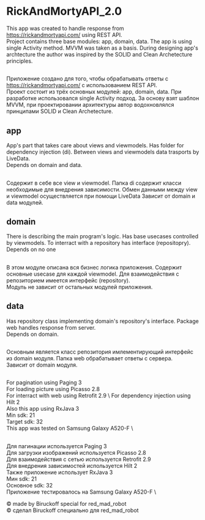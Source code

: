 # RickAndMortyAPI_2.0
This app was created to handle response from https://rickandmortyapi.com/ using REST API.\
Project contains three base modules: app, domain, data. The app is using single Activity method. MVVM was taken as a basis. During designing app's archtecture the author was inspired by the SOLID and Clean Archetecture principles.
##
Приложение создано для того, чтобы обрабатывать ответы с https://rickandmortyapi.com/ с использованием REST API. \
Проект состоит из трёх основных модулей: app, domain, data. При разработке использовался single Activity подход. За основу взят шаблон MVVM, при проектировании архитектуры автор водохновлялся принципами SOLID и Clean Archetecture. 

## app
App's part that takes care about views and viewmodels. Has folder for dependency injection (di). Between views and viewmodels data trasports by LiveData.\
Depends on domain and data.
##
Содержит в себе все view и viewmodel. Папка di содержит класси необходимые для внедрения зависимости. Обмен данными между view и viewmodel осуществляется при помощи LiveData
Зависит от domain и data модулей.

## domain
There is describing the main program's logic. Has base usecases controlled by viewmodels. To interract with a repository has interface (repositopry).\
Depends on no one
##
В этом модуле описана вся бизнес логика приложения. Содержит основные usecase для каждой viewmodel. Для взаимодействия с репозиторием имеется интерфейс (repository).\
Модуль не зависит от остальных модулей приложения.

## data
Has repository class implementing domain's repository's interface. Package web handles response from server. \
Depends on domain.
## 
Основным является класс репозитория имлементирующий интерфейс из domain модуля. Папка web обрабатывает ответы с сервера.\
Зависит от domain модуля.     

##
For pagination using Paging 3 \
For loading picture using Picasso 2.8 \
For interract with web using Retrofit 2.9 \ 
For dependency injection using Hilt 2 \
Also this app using RxJava 3 \
Min sdk: 21 \
Target sdk: 32 \
This app was tested on Samsung Galaxy A520-F \
##



Для пагинации используется Paging 3 \
Для загрузки изображений используется Picasso 2.8 \
Для взаимодействия с сетью используется Retrofit 2.9 \
Для внедрения зависимостей используется Hilt 2 \
Также приложение использует RxJava 3 \
Мин sdk: 21 \
Основное sdk: 32 \
Приложение тестировалось на Samsung Galaxy A520-F \

&#169;  made by Biruckoff special for red_mad_robot \
&#169;  сделал Biruckoff специально для red_mad_robot
